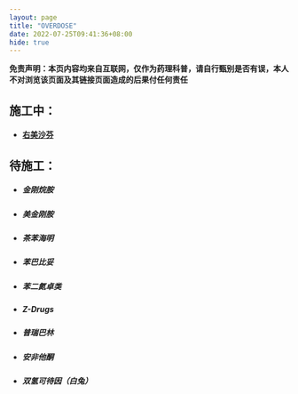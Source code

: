 ```yaml
---
layout: page
title: "OVERDOSE"
date: 2022-07-25T09:41:36+08:00
hide: true
---
```


**免责声明：本页内容均来自互联网，仅作为药理科普，请自行甄别是否有误，本人不对浏览该页面及其链接页面造成的后果付任何责任**

## 施工中：
- #### [右美沙芬](/overdose/dextromethorphan/)

## 待施工：
- ##### 金刚烷胺
- ##### 美金刚胺
- ##### 茶苯海明
- ##### 苯巴比妥
- ##### 苯二氮卓类
- ##### Z-Drugs
- ##### 普瑞巴林
- ##### 安非他酮
- ##### 双氢可待因（白兔）